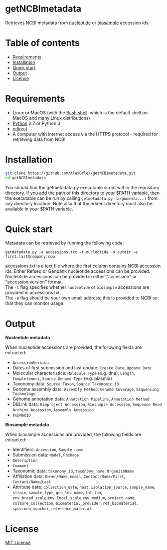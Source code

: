 # getNCBImetadata
Retrieves NCBI metadata from [nucleotide](https://www.ncbi.nlm.nih.gov/nucleotide/) or [biosample](https://www.ncbi.nlm.nih.gov/biosample/) accession ids.

# Table of contents

* [Requirements](#Requirements)
* [Installation](#Installation)
* [Quick start](#Quick-start)
* [Output](#Output)
* [License](#License)


# Requirements

* Linux or MacOS (with the [Bash shell](https://en.wikibooks.org/wiki/Bash_Shell_Scripting#What_is_Bash?), which is the default shell on MacOS and many Linux distributions)
* [Python](https://www.python.org/) 2.7 or Python 3
* [edirect](https://www.ncbi.nlm.nih.gov/books/NBK179288/)
* A computer with internet access via the HTTPS protocol - required for retrieving data from NCBI<br>


# Installation

```bash
git clone https://github.com/AlexOrlek/getNCBImetadata.git
cd getNCBImetadata
```
You should find the getmetadata.py executable script within the repository directory. If you add the path of this directory to your [$PATH variable](https://www.computerhope.com/issues/ch001647.htm), then the executable can be run by calling `getmetadata.py [`*`arguments...`*`]` from any directory location. Note also that the edirect directory must also be available in your $PATH variable.


# Quick start

Metadata can be retrieved by running the following code:

`getmetadata.py -a accessions.txt -t nucleotide -o outdir -e first.last@company.com`

accessions.txt is a text file where the first column contains NCBI accession ids. Either Refseq or Genbank nucleotide accessions can be provided. Nucleotide accessions can be provided in either "accession" or "accession.version" format.<br>
The `-t` flag specifies whether `nucleotide` or	`biosample` accessions are provided in accessions.txt.<br>
The `-e` flag should be your own email address; this is provided to NCBI so that they can monitor usage.

# Output

__Nucleotide metadata__

When nucleotide accessions are provided, the following fields are extracted:
* `AccessionVersion`
* Dates of first submission and last update: `Create Date`, `Update Date`
* Molecular characteristics: `Molecule Type` (e.g. dna), `Length`, `Completeness`, `Source Genome Type` (e.g. plasmid)
* Taxonomy data: `Source Taxon`, `Source Taxonomic ID`
* Genome assembly data: `Assembly Method`, `Genome Coverage`, `Sequencing Technology`
* Genome annotation data: `Annotation Pipeline`, `Annotation Method`
* DBLink data: `Bioproject Accession`, `Biosample Accession`, `Sequence Read Archive Accession`, `Assembly Accession`
* `PubMedID`<br>


__Biosample metadata__

When biosample accessions are provided, the following fields are extracted:
* Identifiers: `Accession`, `Sample name`
* Submission data: `Model`, `Package`
* `Description`
* `Comment`
* Taxonomic data: `taxonomy_id`, `taxonomy_name`, `OrganismName`
* Affiliation data: `Owner/Name`, `email`, `Contact/Name/First`, `Contact/Name/Last`
* Attribute data: `collection_date`, `host`, `isolation_source`, `sample_name`, `strain`, `sample_type`, `geo_loc_name`, `lat_lon`, `env_broad_scale`,`env_local_scale`,`env_medium`, `project_name`, `culture_collection`, `biomaterial_provider`, `ref_biomaterial`, `specimen_voucher`, `reference_material`<br>


# License

[MIT License](https://en.wikipedia.org/wiki/MIT_License)
